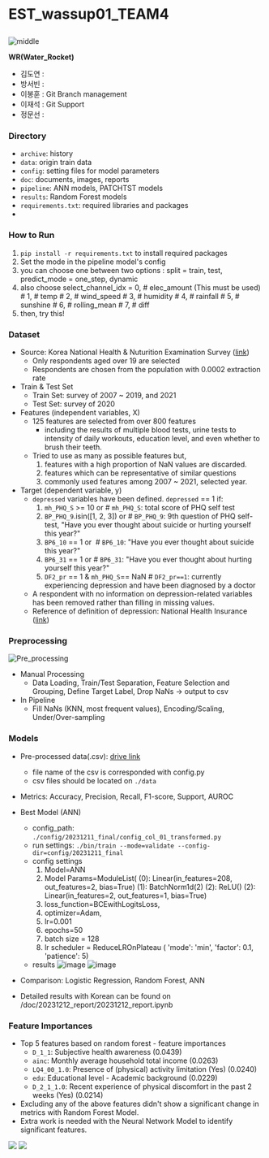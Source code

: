 # EST_wassup01_TEAM4<ul align="center">
  
![middle](https://capsule-render.vercel.app/api?type=cylinder&color=0147FF&height=150&section=header&text=Wassup&fontColor=FFFFFF&fontSize=70&animation=fadeIn&fontAlignY=55)
  
**WR(Water_Rocket)** <br>
- 김도연 : 
- 방서빈 :
- 이봉훈 : Git Branch management
- 이재석 : Git Support
- 정문선 : </ul>

### Directory
- `archive`: history
- `data`: origin train data
- `config`: setting files for model parameters
- `doc`: documents, images, reports
- `pipeline`: ANN models, PATCHTST models
- `results`: Random Forest models
- `requirements.txt`: required libraries and packages
- 
### How to Run
1) `pip install -r requirements.txt` to install required packages
2) Set the mode in the pipeline model's config
3) you can choose one between two options : split = train, test, predict_mode = one_step, dynamic
4) also choose select_channel_idx = 0, # elec_amount (This must be used)
                                      # 1, # temp
                                      # 2, # wind_speed
                                      # 3, # humidity
                                      # 4, # rainfall
                                      # 5, # sunshine
                                      # 6, # rolling_mean
                                      # 7, # diff
5) then, try this!

### Dataset
- Source: Korea National Health & Nuturition Examination Survey ([link](https://knhanes.kdca.go.kr/knhanes/sub03/sub03_01.do))
	- Only respondents aged over 19 are selected 
	- Respondents are chosen from the population with 0.0002 extraction rate
- Train & Test Set
	- Train Set: survey of 2007 ~ 2019, and 2021 
	- Test Set: survey of 2020
- Features (independent variables, X)
	- 125 features are selected from over 800 features 
		- including the results of multiple blood tests, urine tests to intensity of daily workouts, education level, and even whether to brush their teeth.
	- Tried to use as many as possible features but,
		1) features with a high proportion of NaN values are discarded. 
		2) features which can be representative of similar questions
		3) commonly used features among 2007 ~ 2021, selected year.
- Target (dependent variable, y)
	- `depressed` variables have been defined. `depressed` == 1 if:
		1) `mh_PHQ_S` >= 10 or # `mh_PHQ_S`: total score of PHQ self test
		2) `BP_PHQ_9`.isin([1, 2, 3]) or # `BP_PHQ_9`: 9th question of PHQ self-test, "Have you ever thought about suicide or hurting yourself this year?"
		3) `BP6_10` == 1 or  # `BP6_10`: "Have you ever thought about suicide this year?"
		4) `BP6_31` == 1 or # `BP6_31`: "Have you ever thought about hurting yourself this year?"
		5) `DF2_pr` == 1 & `mh_PHQ_S`== NaN # `DF2_pr==1`: currently experiencing depression and have been diagnosed by a doctor
	- A respondent with no information on depression-related variables has been removed rather than filling in missing values.
	- Reference of definition of depression: National Health Insurance ([link](https://www.nhis.or.kr/static/alim/paper/oldpaper/202001/sub/s01_02.html))

### Preprocessing
![Pre_processing](https://github.com/Bong-HoonLee/EST_wassup01_TEAM_4/assets/76639910/54a9fb38-71f9-4a13-a8e5-7c28efd41477)
- Manual Processing
	- Data Loading, Train/Test Separation, Feature Selection and Grouping, Define Target Label, Drop NaNs -> output to csv
- In Pipeline
	- Fill NaNs (KNN, most frequent values), Encoding/Scaling, Under/Over-sampling


### Models
- Pre-processed data(.csv): [drive link](https://drive.google.com/drive/folders/1UjUa46Cx-X8-EDdWtWvQhg5gAbJgRlP3)
	- file name of the csv is corresponded with config.py
	- csv files should be located on `./data` 
- Metrics: Accuracy, Precision, Recall, F1-score, Support, AUROC
- Best Model (ANN)
  	- config_path: `./config/20231211_final/config_col_01_transformed.py`
  	- run settings: `./bin/train --mode=validate --config-dir=config/20231211_final`
  	- config settings
  	  	1) Model=ANN
		2) Model Params=ModuleList(
		 (0): Linear(in_features=208, out_features=2, bias=True)
		 (1): BatchNorm1d(2)
		 (2): ReLU()
		 (2): Linear(in_features=2, out_features=1, bias=True)
		3) loss_function=BCEwithLogitsLoss,
		4) optimizer=Adam,
		5) lr=0.001
		6) epochs=50
		7) batch size = 128
		8) lr scheduler = ReduceLROnPlateau
		   ( 'mode': 'min', 'factor': 0.1, 'patience': 5)
  	- results
  	 ![image](https://github.com/Bong-HoonLee/EST_wassup01_TEAM_4/assets/76639910/0bae431d-13b6-4ac4-a7b0-4cd51261fcca)
	 ![image](https://github.com/Bong-HoonLee/EST_wassup01_TEAM_4/assets/76639910/f31752fc-3f9e-4df0-a887-2290869b4fff)

- Comparison: Logistic Regression, Random Forest, ANN
- Detailed results with Korean can be found on /doc/20231212_report/20231212_report.ipynb

### Feature Importances
- Top 5 features based on random forest - feature importances
	- `D_1_1`: Subjective health awareness (0.0439)
	- `ainc`: Monthly average household total income (0.0263)
	- `LQ4_00_1.0`: Presence of (physical) activity limitation (Yes) (0.0240)
	- `edu`: Educational level - Academic background (0.0229)
	- `D_2_1_1.0`: Recent experience of physical discomfort in the past 2 weeks (Yes) (0.0214)
- Excluding any of the above features didn't show a significant change in metrics with Random Forest Model.
- Extra work is needed with the Neural Network Model to identify significant features.

<img src="https://img.shields.io/badge/PyTorch-EE4C2C?style=for-the-badge&logo=PyTorch&logoColor=white"> <img src = "https://img.shields.io/badge/python-3776AB?style=for-the-badge&logo=python&logoColor=white">
